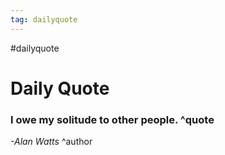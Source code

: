 ```yaml
---
tag: dailyquote
---
```


#dailyquote

# Daily Quote

### I owe my solitude to other people. ^quote
*-Alan Watts* ^author
